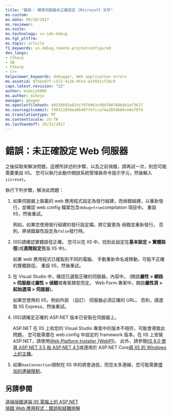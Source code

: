 ```yaml
---
title: "錯誤： 網頁伺服器未正確設定 |Microsoft 文件"
ms.custom: 
ms.date: 09/20/2017
ms.reviewer: 
ms.suite: 
ms.technology: vs-ide-debug
ms.tgt_pltfrm: 
ms.topic: article
f1_keywords: vs.debug.remote.projnotconfigured
dev_langs:
- CSharp
- VB
- FSharp
- C++
helpviewer_keywords: debugger, Web application errors
ms.assetid: 875ba87f-c372-4126-8fe3-e33931cf26c0
caps.latest.revision: "22"
author: mikejo5000
ms.author: mikejo
manager: ghogen
ms.openlocfilehash: e0538693a815cf9749b3cd9df007486de1af3637
ms.sourcegitcommit: f40311056ea0b4677efcca74a285dbb0ce0e7974
ms.translationtype: MT
ms.contentlocale: zh-TW
ms.lasthandoff: 10/31/2017
---
```

# <a name="error-the-web-server-is-not-configured-correctly"></a>錯誤：未正確設定 Web 伺服器

之後採取來解決問題，這裡所詳述的步驟，以及之前偵錯，請再試一次，則您可能需要重設 IIS。 您可以執行此動作開啟系統管理員命令提示字元，然後輸入`iisreset`。

執行下列步驟，解決此問題：

1. 如果伺服器上裝載的 web 應用程式設定為發行組建，而偵錯組建，以重新發行，並確認 web.config 檔案包含`debug=true`compilation 項目中。 重設 IIS，然後重試。

    例如，如果您使用發行組建的發行設定檔，將它變更為 偵錯並重新發行。 否則，將偵錯屬性設定為`false`發行時。

2. (IIS)請確認實體路徑正確。 您可以在 IIS 中，找到此設定在**基本設定 > 實體路徑**(或**進階設定**舊版 IIS 中)。

    如果 web 應用程式已複製到不同的電腦、 手動重新命名或移動，可能不正確的實體路徑。 重設 IIS，然後重試。

3. 在 Visual Studio 中，確認已選取正確的伺服器，內容中。 (開啟**屬性 > 網路 > 伺服器**或**屬性 > 偵錯**視專案類型而定。 Web Form 專案中，開啟**屬性頁 > 起始選項 > 伺服器**)。

    如果您使用的 IIS，例如外部 （自訂） 伺服器必須正確的 URL。 否則，請選取 IIS Express，然後重試。

4. (IIS)請確定正確的 ASP.NET 版本已安裝在伺服器上。

    ASP.NET 在 IIS 上和您的 Visual Studio 專案中的版本不相符，可能會導致此問題。 您可能需要在 web.config 中設定的 framework 版本。在 IIS 上安裝 ASP.NET，請使用[Web Platform Installer (WebPI)](https://www.microsoft.com/web/downloads/platform.aspx)。 此外，請參閱[IIS 8.0 使用 ASP.NET 3.5 和 ASP.NET 4.5](https://docs.microsoft.com/en-us/iis/get-started/whats-new-in-iis-8/iis-80-using-aspnet-35-and-aspnet-45)或適用於 ASP.NET Core[與 IIS 的 Windows 上的主機](https://docs.asp.net/en/latest/publishing/iis.html)。
  
4. 如果`maxConnection`限制在 IIS 中的將會過低，而您太多連線，您可能需要[增加的連線限制](https://docs.microsoft.com/en-us/iis/configuration/system.applicationhost/sites/sitedefaults/limits)。
  
## <a name="see-also"></a>另請參閱  
 [遠端偵錯遠端 IIS 電腦上的 ASP.NET](../debugger/remote-debugging-aspnet-on-a-remote-iis-7-5-computer.md)   
 [偵錯 Web 應用程式：錯誤和疑難排解](../debugger/debugging-web-applications-errors-and-troubleshooting.md)